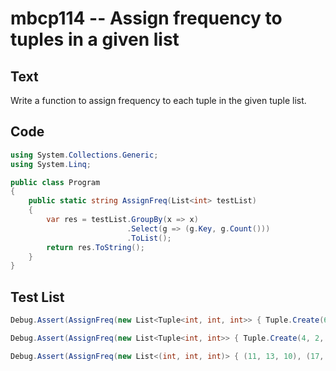 # mbcp114 -- Assign frequency to tuples in a given list

## Text

Write a function to assign frequency to each tuple in the given tuple list.

## Code

```csharp
using System.Collections.Generic;
using System.Linq;

public class Program
{
    public static string AssignFreq(List<int> testList)
    {
        var res = testList.GroupBy(x => x)
                          .Select(g => (g.Key, g.Count()))
                          .ToList();
        return res.ToString();
    }
}
```

## Test List

```csharp
Debug.Assert(AssignFreq(new List<Tuple<int, int, int>> { Tuple.Create(6, 5, 8), Tuple.Create(2, 7), Tuple.Create(6, 5, 8), Tuple.Create(6, 5, 8), Tuple.Create(9), Tuple.Create(2, 7) }) == "[(6, 5, 8, 3), (2, 7, 2), (9, 1)]");
```

```csharp
Debug.Assert(AssignFreq(new List<Tuple<int, int>> { Tuple.Create(4, 2, 4), Tuple.Create(7, 1), Tuple.Create(4, 8), Tuple.Create(4, 2, 4), Tuple.Create(9, 2), Tuple.Create(7, 1) }) == "[(4, 2, 4, 2), (7, 1, 2), (4, 8, 1), (9, 2, 1)]");
```

```csharp
Debug.Assert(AssignFreq(new List<(int, int, int)> { (11, 13, 10), (17, 21), (4, 2, 3), (17, 21), (9, 2), (4, 2, 3) }) == "[(11, 13, 10, 1), (17, 21, 2), (4, 2, 3, 2), (9, 2, 1)]");
```
